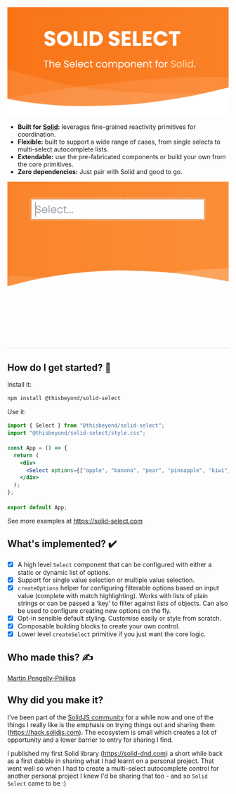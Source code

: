 <a href="https://solid-select.com">
    <img
      alt="Solid Select- The Select component for Solid."
      src="./resources/solid-select-1.png">
  </a>

- **Built for [Solid](https://solidjs.com/):** leverages fine-grained reactivity
  primitives for coordination.
- **Flexible:** built to support a wide range of cases, from single selects to
  multi-select autocomplete lists.
- **Extendable:** use the pre-fabricated components or build your own from the
  core primitives.
- **Zero dependencies:** Just pair with Solid and good to go.

![solid select preview](./resources/solid-select-preview.gif?raw=true)

## How do I get started? 🧭

Install it:

```bash
npm install @thisbeyond/solid-select
```

Use it:

```jsx
import { Select } from "@thisbeyond/solid-select";
import "@thisbeyond/solid-select/style.css";

const App = () => {
  return (
    <div>
      <Select options={["apple", "banana", "pear", "pineapple", "kiwi"]} />
    </div>
  );
};

export default App;
```

See more examples at https://solid-select.com

## What's implemented? ✔️

- [x] A high level `Select` component that can be configured with either a
  static or dynamic list of options.
- [x] Support for single value selection or multiple value selection.
- [x] `createOptions` helper for configuring filterable options based on input
  value (complete with match highlighting). Works with lists of plain strings or
  can be passed a 'key' to filter against lists of objects. Can also be used to
  configure creating new options on the fly.
- [x] Opt-in sensible default styling. Customise easily or style from scratch.
- [x] Composable building blocks to create your own control.
- [x] Lower level `createSelect` primitive if you just want the core logic.

## Who made this? ✍

[Martin Pengelly-Phillips](https://twitter.com/thesociablenet)

## Why did you make it?

I've been part of the [SolidJS community](https://discord.com/invite/solidjs)
for a while now and one of the things I really like is the emphasis on trying
things out and sharing them (https://hack.solidjs.com). The ecosystem is small
which creates a lot of opportunity and a lower barrier to entry for sharing I
find.

I published my first Solid library (https://solid-dnd.com) a short while back as
a first dabble in sharing what I had learnt on a personal project. That went
well so when I had to create a multi-select autocomplete control for another
personal project I knew I'd be sharing that too - and so `Solid Select` came to
be :)
